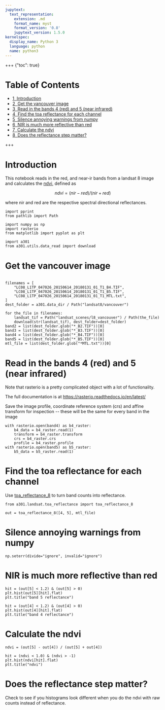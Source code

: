 ```yaml
---
jupytext:
  text_representation:
    extension: .md
    format_name: myst
    format_version: '0.8'
    jupytext_version: 1.5.0
kernelspec:
  display_name: Python 3
  language: python
  name: python3
---
```


+++ {"toc": true}

<h1>Table of Contents<span class="tocSkip"></span></h1>
<div class="toc"><ul class="toc-item"><li><span><a href="#Introduction" data-toc-modified-id="Introduction-1"><span class="toc-item-num">1&nbsp;&nbsp;</span>Introduction</a></span></li><li><span><a href="#Get-the-vancouver-image" data-toc-modified-id="Get-the-vancouver-image-2"><span class="toc-item-num">2&nbsp;&nbsp;</span>Get the vancouver image</a></span></li><li><span><a href="#Read-in-the-bands--4-(red)-and-5-(near-infrared)" data-toc-modified-id="Read-in-the-bands--4-(red)-and-5-(near-infrared)-3"><span class="toc-item-num">3&nbsp;&nbsp;</span>Read in the bands  4 (red) and 5 (near infrared)</a></span></li><li><span><a href="#Find-the-toa-reflectance-for-each-channel" data-toc-modified-id="Find-the-toa-reflectance-for-each-channel-4"><span class="toc-item-num">4&nbsp;&nbsp;</span>Find the toa reflectance for each channel</a></span></li><li><span><a href="#Silence-annoying-warnings-from-numpy" data-toc-modified-id="Silence-annoying-warnings-from-numpy-5"><span class="toc-item-num">5&nbsp;&nbsp;</span>Silence annoying warnings from numpy</a></span></li><li><span><a href="#NIR-is-much-more-reflective-than-red" data-toc-modified-id="NIR-is-much-more-reflective-than-red-6"><span class="toc-item-num">6&nbsp;&nbsp;</span>NIR is much more reflective than red</a></span></li><li><span><a href="#Calculate-the-ndvi" data-toc-modified-id="Calculate-the-ndvi-7"><span class="toc-item-num">7&nbsp;&nbsp;</span>Calculate the ndvi</a></span></li><li><span><a href="#Does-the-reflectance-step-matter?" data-toc-modified-id="Does-the-reflectance-step-matter?-8"><span class="toc-item-num">8&nbsp;&nbsp;</span>Does the reflectance step matter?</a></span></li></ul></div>

+++

# Introduction

This notebook reads in the red, and near-ir bands from a landsat 8 image
and calculates the [ndvi](https://en.wikipedia.org/wiki/Normalized_difference_vegetation_index), defined as

$$ndvi = (nir - red)/(nir + red)$$

where nir and red are the
respective spectral directional reflectances.

```{code-cell}
import pprint
from pathlib import Path

import numpy as np
import rasterio
from matplotlib import pyplot as plt

import a301
from a301.utils.data_read import download
```

# Get the vancouver image

```{code-cell}

filenames = [
    "LC08_L1TP_047026_20150614_20180131_01_T1_B4.TIF",
    "LC08_L1TP_047026_20150614_20180131_01_T1_B5.TIF",
    "LC08_L1TP_047026_20150614_20180131_01_T1_MTL.txt",
]
dest_folder = a301.data_dir / Path("landsat8/vancouver")
```

```{code-cell}
for the_file in filenames:
    landsat_tif = Path("landsat_scenes/l8_vancouver") / Path(the_file)
    download(str(landsat_tif), dest_folder=dest_folder)
band2 = list(dest_folder.glob("*_B2.TIF"))[0]
band3 = list(dest_folder.glob("*_B3.TIF"))[0]
band4 = list(dest_folder.glob("*_B4.TIF"))[0]
band5 = list(dest_folder.glob("*_B5.TIF"))[0]
mtl_file = list(dest_folder.glob("*MTL.txt"))[0]
```

# Read in the bands  4 (red) and 5 (near infrared)

Note that rasterio is a pretty complicated object with a lot of functionality.

The full documentation is at https://rasterio.readthedocs.io/en/latest/

Save the image profile, coordinate reference system (crs) and affine transform for inspection -- these will be the same for every band in the image

```{code-cell}
with rasterio.open(band4) as b4_raster:
    b4_data = b4_raster.read(1)
    transform = b4_raster.transform
    crs = b4_raster.crs
    profile = b4_raster.profile
with rasterio.open(band5) as b5_raster:
    b5_data = b5_raster.read(1)
```

# Find the toa reflectance for each channel

Use [toa_reflectance_8](https://github.com/phaustin/a301_code/blob/c2070ca26090dc4a7e612c1e9c4ed2d9e865ae5e/a301/landsat/toa_reflectance.py#L19) to turn band counts into reflectance.

```{code-cell}
from a301.landsat.toa_reflectance import toa_reflectance_8

out = toa_reflectance_8([4, 5], mtl_file)
```

# Silence annoying warnings from numpy

```{code-cell}
np.seterr(divide="ignore", invalid="ignore")
```

# NIR is much more reflective than red

```{code-cell}
hit = (out[5] < 1.2) & (out[5] > 0)
plt.hist(out[5][hit].flat)
plt.title("band 5 reflectance")
```

```{code-cell}
hit = (out[4] < 1.2) & (out[4] > 0)
plt.hist(out[4][hit].flat)
plt.title("band 4 reflectance")
```

# Calculate the ndvi

```{code-cell}
ndvi = (out[5] - out[4]) / (out[5] + out[4])
```

```{code-cell}
hit = (ndvi < 1.0) & (ndvi > -1)
plt.hist(ndvi[hit].flat)
plt.title("ndvi")
```

# Does the reflectance step matter?

Check to see if you histograms look different when you do the ndvi with raw counts
instead of reflectance.

```{code-cell}

```
